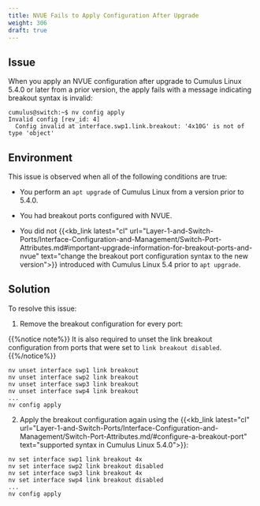 ```yaml
---
title: NVUE Fails to Apply Configuration After Upgrade
weight: 306
draft: true
---
```


## Issue

When you apply an NVUE configuration after upgrade to Cumulus Linux 5.4.0 or later from a prior version, the apply fails with a message indicating breakout syntax is invalid:

```
cumulus@switch:~$ nv config apply
Invalid config [rev_id: 4]
  Config invalid at interface.swp1.link.breakout: '4x10G' is not of type 'object'
```

## Environment

This issue is observed when all of the following conditions are true:

- You perform an `apt upgrade` of Cumulus Linux from a version prior to 5.4.0.

- You had breakout ports configured with NVUE.

- You did not {{<kb_link latest="cl" url="Layer-1-and-Switch-Ports/Interface-Configuration-and-Management/Switch-Port-Attributes.md#important-upgrade-information-for-breakout-ports-and-nvue" text="change the breakout port configuration syntax to the new version">}} introduced with Cumulus Linux 5.4 prior to `apt upgrade`.

## Solution

To resolve this issue:

1. Remove the breakout configuration for every port:

{{%notice note%}}
It is also required to unset the link breakout configuration from ports that were set to `link breakout disabled`.
{{%/notice%}}

```
nv unset interface swp1 link breakout
nv unset interface swp2 link breakout
nv unset interface swp3 link breakout
nv unset interface swp4 link breakout
...
nv config apply
```

2. Apply the breakout configuration again using the {{<kb_link latest="cl" url="Layer-1-and-Switch-Ports/Interface-Configuration-and-Management/Switch-Port-Attributes.md/#configure-a-breakout-port" text="supported syntax in Cumulus Linux 5.4.0">}}:

```
nv set interface swp1 link breakout 4x
nv set interface swp2 link breakout disabled
nv set interface swp3 link breakout 4x
nv set interface swp4 link breakout disabled
...
nv config apply
```
